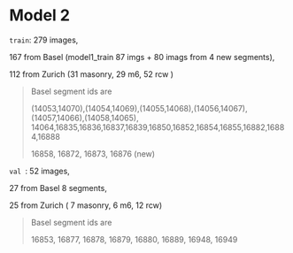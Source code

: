 # Model 2

`train`: 279 images,

 167 from Basel (model1_train 87 imgs + 80  imags from 4 new segments),

 112 from Zurich (31 masonry, 29 m6, 52 rcw )

> Basel segment ids are
>
> (14053,14070),(14054,14069),(14055,14068),(14056,14067),(14057,14066),(14058,14065), 14064,16835,16836,16837,16839,16850,16852,16854,16855,16882,16884,16888
>
> 16858, 16872, 16873, 16876  (new)

`val `: 52 images,

27 from Basel 8 segments, 

25 from Zurich ( 7 masonry, 6 m6, 12 rcw)

>  Basel segment ids are
>
> 16853, 16877, 16878, 16879, 16880, 16889, 16948, 16949






